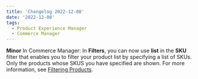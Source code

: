 ```yaml
---
title: 'Changelog 2022-12-08'
date: '2022-12-08'
tags:
  - Product Experience Manager
  - Commerce Manager
---
```

**Minor** In Commerce Manager: In **Filters**, you can now use **list** in the **SKU** filter that enables you to filter your product list by specifying a list of SKUs. Only the products whose SKUS you have specified are shown. For more information, see [Filtering Products](/guides/Getting-Started/filtering).

